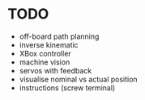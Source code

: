 # TODO

* off-board path planning
* inverse kinematic
* XBox controller
* machine vision
* servos with feedback
* visualise nominal vs actual position
* instructions (screw terminal)
